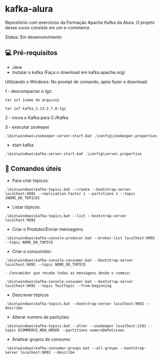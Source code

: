 # kafka-alura
Repositório com exercícios da Formação Apache Kafka da Alura. O projeto desse curso consiste em um e-commerce.

Status: Em desenvolvimento

## 💻 Pré-requisitos
* Java
* Instalar o kafka (Faça o download em  kafka.apache.org)

Utilizando o Windows:
No prompt de comando, após fazer o download:

1 - descompactar o tgz: 
```
tar zxf {nome do arquivo}
```

```
tar zxf kafka_2.13-2.7.0.tgz
```
2 - mova o Kafka para C:/Kafka

3 - executar zookeper
```
.\bin\windows\zookeeper-server-start.bat .\config\zookeeper.properties
```
- start kafka
```
.\bin\windows\kafka-server-start.bat .\config\server.properties
```

## :star2: Comandos úteis
- Para criar tópicos:
```
.\bin\windows\kafka-topics.bat --create --bootstrap-server localhost:9092 --replication-factor 1 --partitions 1 --topic {NOME_DO_TOPICO}
```
- Listar tópicos:
```
.\bin\windows\kafka-topics.bat --list --bootstrap-server localhost:9092 
```

- Criar o Produtor/Enviar mensagens:
```
.\bin\windows\kafka-console-producer.bat --broker-list localhost:9092 --topic NOME_DO_TOPICO
```
- Criar o consumidor:
```
.\bin\windows\kafka-console-consumer.bat --bootstrap-server localhost:9092 --topic NOME_DO_TOPICO

- Consumidor que recebe todas as mensagens desde o começo:

.\bin\windows\kafka-console-consumer.bat --bootstrap-server localhost:9092 --topic TestTopic --from-beginning
```
- Descrever tópicos
```
.\bin\windows\kafka-topics.bat --bootstrap-server localhost:9092 --describe
```
- Alterar numero de partições:
```
.\bin\windows\kafka-topics.bat --alter --zookeeper localhost:2181 --topic ECOMMERCE_NEW_ORDER --partitions numeroDePaticoes
```
- Analisar grupos de consumo:
```
.\bin\windows\kafka-consumer-groups.bat --all-groups --bootstrap-server localhost:9092 --describe
```
